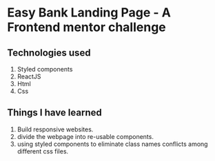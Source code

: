 # Easy Bank Landing Page - A Frontend mentor challenge

## Technologies used

1. Styled components
2. ReactJS
3. Html
4. Css

## Things I have learned

1. Build responsive websites.
2. divide the webpage into re-usable components.
3. using styled components to eliminate class names conflicts among different css files.